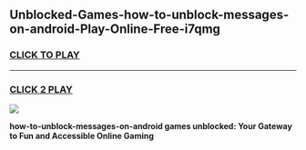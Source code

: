 
## Unblocked-Games-how-to-unblock-messages-on-android-Play-Online-Free-i7qmg
<h3>
<a href="https://premium76.site?title=how-to-unblock-messages-on-android&ref=26A">CLICK TO PLAY</a></h3>
<hr>

<h3>
<a href="https://premium76.site?title=how-to-unblock-messages-on-android&ref=26A">CLICK 2 PLAY</a>
  
</h3>

<a href="https://premium76.site?title=how-to-unblock-messages-on-android&ref=26A"><img src="https://clearcache.store/games.png"></a>


**how-to-unblock-messages-on-android games unblocked: Your Gateway to Fun and Accessible Online Gaming**
